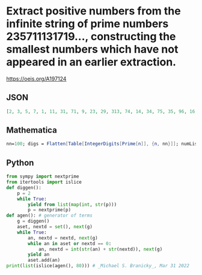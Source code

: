 # Extract positive numbers from the infinite string of prime numbers 235711131719\.\.\., constructing the smallest numbers which have not appeared in an earlier extraction\.
https://oeis.org/A197124
## JSON
```JSON
[2, 3, 5, 7, 1, 11, 31, 71, 9, 23, 29, 313, 74, 14, 34, 75, 35, 96, 16, 77, 17, 37, 98, 38, 99, 710, 110, 310, 7109, 113, 12, 713, 1137, 13, 91, 4, 915, 115, 716, 316, 717, 317, 918, 119, 1193, 19, 719, 92, 112, 232, 27, 22, 923, 32, 39, 24, 125, 1257, 26]
```
## Mathematica
```Mathematica
nn=100; digs = Flatten[Table[IntegerDigits[Prime[n]], {n, nn}]]; numList = {}; While[digs != {}, num = 0; While[num = num*10 + digs[[1]]; digs = Rest[digs]; newNum = ! MemberQ[numList, num]; (num == 0 || ! newNum) && digs != {}]; If[newNum, AppendTo[numList, num]]]; numList (* _T. D. Noe_, Oct 31 2011 *)
```
## Python
```Python
from sympy import nextprime
from itertools import islice
def diggen():
    p = 2
    while True:
        yield from list(map(int, str(p)))
        p = nextprime(p)
def agen(): # generator of terms
    g = diggen()
    aset, nextd = set(), next(g)
    while True:
        an, nextd = nextd, next(g)
        while an in aset or nextd == 0:
            an, nextd = int(str(an) + str(nextd)), next(g)
        yield an
        aset.add(an)
print(list(islice(agen(), 80))) # _Michael S. Branicky_, Mar 31 2022
```
